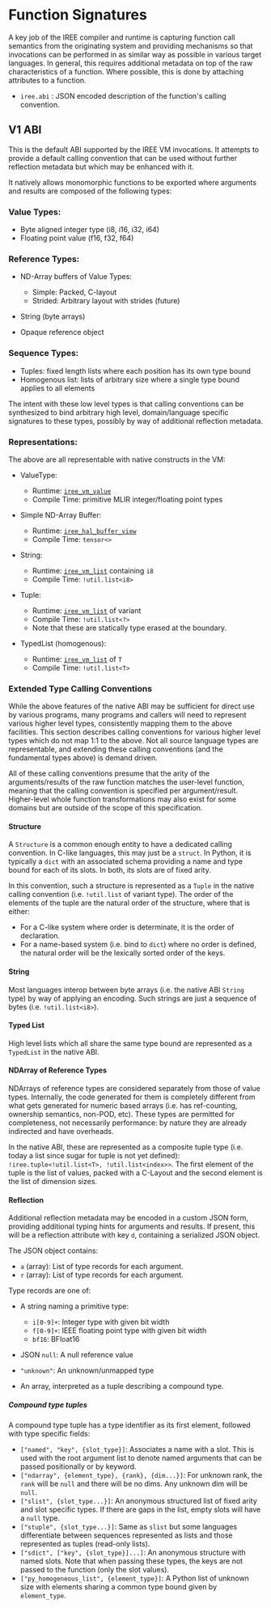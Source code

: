 # Function Signatures

A key job of the IREE compiler and runtime is capturing function call semantics
from the originating system and providing mechanisms so that invocations can be
performed in as similar way as possible in various target languages. In general,
this requires additional metadata on top of the raw characteristics of a
function. Where possible, this is done by attaching attributes to a function.

-   `iree.abi` : JSON encoded description of the function's calling convention.

## V1 ABI

This is the default ABI supported by the IREE VM invocations. It attempts to
provide a default calling convention that can be used without further reflection
metadata but which may be enhanced with it.

It natively allows monomorphic functions to be exported where arguments and
results are composed of the following types:

### Value Types:

-   Byte aligned integer type (i8, i16, i32, i64)
-   Floating point value (f16, f32, f64)

### Reference Types:

-   ND-Array buffers of Value Types:

    -   Simple: Packed, C-layout
    -   Strided: Arbitrary layout with strides (future)

-   String (byte arrays)

-   Opaque reference object

### Sequence Types:

-   Tuples: fixed length lists where each position has its own type bound
-   Homogenous list: lists of arbitrary size where a single type bound applies
    to all elements

The intent with these low level types is that calling conventions can be
synthesized to bind arbitrary high level, domain/language specific signatures to
these types, possibly by way of additional reflection metadata.

### Representations:

The above are all representable with native constructs in the VM:

-   ValueType:

    -   Runtime:
        [`iree_vm_value`](https://github.com/openxla/iree/blob/main/iree/vm/value.h)
    -   Compile Time: primitive MLIR integer/floating point types

-   Simple ND-Array Buffer:

    -   Runtime:
        [`iree_hal_buffer_view`](https://github.com/openxla/iree/blob/main/iree/hal/buffer_view.h)
    -   Compile Time: `tensor<>`

-   String:

    -   Runtime:
        [`iree_vm_list`](https://github.com/openxla/iree/blob/main/iree/vm/list.h)
        containing `i8`
    -   Compile Time: `!util.list<i8>`

-   Tuple:

    -   Runtime:
        [`iree_vm_list`](https://github.com/openxla/iree/blob/main/iree/vm/list.h)
        of variant
    -   Compile Time: `!util.list<?>`
    -   Note that these are statically type erased at the boundary.

-   TypedList (homogenous):

    -   Runtime:
        [`iree_vm_list`](https://github.com/openxla/iree/blob/main/iree/vm/list.h)
        of `T`
    -   Compile Time: `!util.list<T>`

### Extended Type Calling Conventions

While the above features of the native ABI may be sufficient for direct use by
various programs, many programs and callers will need to represent various
higher level types, consistently mapping them to the above facilities. This
section describes calling conventions for various higher level types which do
not map 1:1 to the above. Not all source language types are representable, and
extending these calling conventions (and the fundamental types above) is demand
driven.

All of these calling conventions presume that the arity of the arguments/results
of the raw function matches the user-level function, meaning that the calling
convention is specified per argument/result. Higher-level whole function
transformations may also exist for some domains but are outside of the scope of
this specification.

#### Structure

A `Structure` is a common enough entity to have a dedicated calling convention.
In C-like languages, this may just be a `struct`. In Python, it is typically a
`dict` with an associated schema providing a name and type bound for each of its
slots. In both, its slots are of fixed arity.

In this convention, such a structure is represented as a `Tuple` in the native
calling convention (i.e. `!util.list` of variant type). The order of the
elements of the tuple are the natural order of the structure, where that is
either:

-   For a C-like system where order is determinate, it is the order of
    declaration.
-   For a name-based system (i.e. bind to `dict`) where no order is defined, the
    natural order will be the lexically sorted order of the keys.

#### String

Most languages interop between byte arrays (i.e. the native ABI `String` type)
by way of applying an encoding. Such strings are just a sequence of bytes (i.e.
`!util.list<i8>`).

#### Typed List

High level lists which all share the same type bound are represented as a
`TypedList` in the native ABI.

#### NDArray of Reference Types

NDArrays of reference types are considered separately from those of value types.
Internally, the code generated for them is completely different from what gets
generated for numeric based arrays (i.e. has ref-counting, ownership semantics,
non-POD, etc). These types are permitted for completeness, not necessarily
performance: by nature they are already indirected and have overheads.

In the native ABI, these are represented as a composite tuple type (i.e. today a
list since sugar for tuple is not yet defined): `!iree.tuple<!util.list<T>,
!util.list<index>>`. The first element of the tuple is the list of values,
packed with a C-Layout and the second element is the list of dimension sizes.

#### Reflection

Additional reflection metadata may be encoded in a custom JSON form, providing
additional typing hints for arguments and results. If present, this will be a
reflection attribute with key `d`, containing a serialized JSON object.

The JSON object contains:

-   `a` (array): List of type records for each argument.
-   `r` (array): List of type records for each argument.

Type records are one of:

-   A string naming a primitive type:

    -   `i[0-9]+`: Integer type with given bit width
    -   `f[0-9]+`: IEEE floating point type with given bit width
    -   `bf16`: BFloat16

-   JSON `null`: A null reference value

-   `"unknown"`: An unknown/unmapped type

-   An array, interpreted as a tuple describing a compound type.

##### Compound type tuples

A compound type tuple has a type identifier as its first element, followed with
type specific fields:

-   `["named", "key", {slot_type}]`: Associates a name with a slot. This is
    used with the root argument list to denote named arguments that can be
    passed positionally or by keyword.
-   `["ndarray", {element_type}, {rank}, {dim...}]`: For unknown rank, the
    `rank` will be `null` and there will be no dims. Any unknown dim will be
    `null`.
-   `["slist", {slot_type...}]`: An anonymous structured list of fixed arity and
    slot specific types. If there are gaps in the list, empty slots will have a
    `null` type.
-   `["stuple", {slot_type...}]`: Same as `slist` but some languages
    differentiate between sequences represented as lists and those represented
    as tuples (read-only lists).
-   `["sdict", ["key", {slot_type}]...]`: An anonymous structure with named
    slots. Note that when passing these types, the keys are not passed to the
    function (only the slot values).
-   `["py_homogeneous_list", {element_type}]`: A Python list of unknown size
    with elements sharing a common type bound given by `element_type`.
